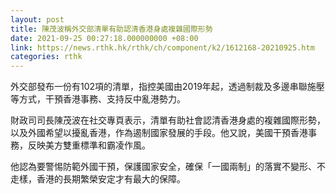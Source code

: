 ```yaml
---
layout: post
title: 陳茂波稱外交部清單有助認清香港身處複雜國際形勢
date: 2021-09-25 00:27:18.000000000 +08:00
link: https://news.rthk.hk/rthk/ch/component/k2/1612168-20210925.htm
categories: rthk
---
```


外交部發布一份有102項的清單，指控美國由2019年起，透過制裁及多邊串聯施壓等方式，干預香港事務、支持反中亂港勢力。

財政司司長陳茂波在社交專頁表示，清單有助社會認清香港身處的複雜國際形勢，以及外國希望以擾亂香港，作為遏制國家發展的手段。他又說，美國干預香港事務，反映美方雙重標準和霸凌作風。

他認為要警惕防範外國干預，保護國家安全，確保「一國兩制」的落實不變形、不走樣，香港的長期繁榮安定才有最大的保障。
